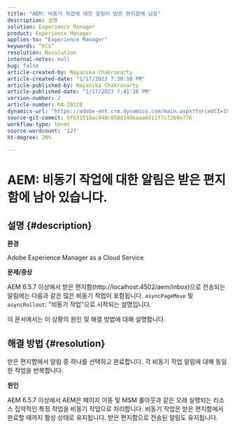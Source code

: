 ```yaml
---
title: "AEM: 비동기 작업에 대한 알림이 받은 편지함에 남음"
description: 설명
solution: Experience Manager
product: Experience Manager
applies-to: "Experience Manager"
keywords: “KCS”
resolution: Resolution
internal-notes: null
bug: false
article-created-by: Nayanika Chakravarty
article-created-date: "1/17/2023 7:30:10 PM"
article-published-by: Nayanika Chakravarty
article-published-date: "1/17/2023 7:41:26 PM"
version-number: 2
article-number: KA-20120
dynamics-url: "https://adobe-ent.crm.dynamics.com/main.aspx?forceUCI=1&pagetype=entityrecord&etn=knowledgearticle&id=61609059-9d96-ed11-aad1-6045bd006ce9"
source-git-commit: 6fb31510ac440c858d149eaaa6811f7c7269e776
workflow-type: tm+mt
source-wordcount: '127'
ht-degree: 20%

---
```


# AEM: 비동기 작업에 대한 알림은 받은 편지함에 남아 있습니다.

## 설명 {#description}


<b>환경</b>

Adobe Experience Manager as a Cloud Service

<b>문제/증상</b>

AEM 6.5.7 이상에서 받은 편지함(http://localhost:4502/aem/inbox)으로 전송되는 알림에는 다음과 같은 많은 비동기 작업이 포함됩니다. `asyncPageMove` 및 `asyncRollout`: &quot;비동기 작업&quot;으로 시작되는 설명입니다.

이 문서에서는 이 상황의 원인 및 해결 방법에 대해 설명합니다.




## 해결 방법 {#resolution}


받은 편지함에서 알림 중 하나를 선택하고 완료합니다. 각 비동기 작업 알림에 대해 동일한 작업을 반복합니다.

<b>원인</b>

AEM 6.5.7 이상에서 AEM은 페이지 이동 및 MSM 롤아웃과 같은 오래 실행되는 리소스 집약적인 특정 작업을 비동기 작업으로 처리합니다. 비동기 작업은 받은 편지함에서 완료할 때까지 활성 상태로 유지됩니다. 받은 편지함으로 전송된 알림도 유지됩니다.
